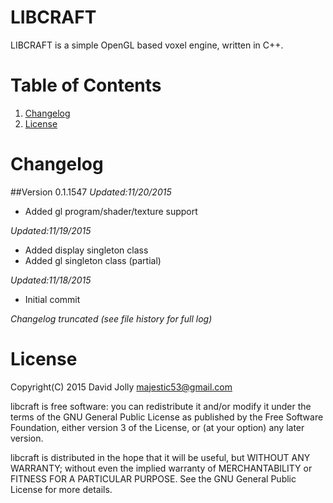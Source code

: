 LIBCRAFT
========

LIBCRAFT is a simple OpenGL based voxel engine, written in C++.

Table of Contents
=================

1. [Changelog](https://github.com/majestic53/libcraft#changelog)
2. [License](https://github.com/majestic53/libcraft#license)

Changelog
=========

##Version 0.1.1547
*Updated:11/20/2015*

* Added gl program/shader/texture support

*Updated:11/19/2015*

* Added display singleton class
* Added gl singleton class (partial)

*Updated:11/18/2015*

* Initial commit

*Changelog truncated (see file history for full log)*

License
=======

Copyright(C) 2015 David Jolly <majestic53@gmail.com>

libcraft is free software: you can redistribute it and/or modify
it under the terms of the GNU General Public License as published by
the Free Software Foundation, either version 3 of the License, or
(at your option) any later version.

libcraft is distributed in the hope that it will be useful,
but WITHOUT ANY WARRANTY; without even the implied warranty of
MERCHANTABILITY or FITNESS FOR A PARTICULAR PURPOSE.  See the
GNU General Public License for more details.
